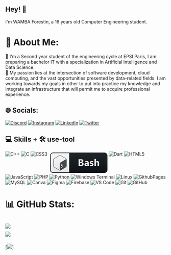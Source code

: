 ## Hey! 👋
I'm WAMBA Forestin, a 16 years old Computer Engineering student. 
# 💫 About Me:
🔭 I'm a Second year student of the engineering cycle at EPSI Paris, I am preparing a bachelor IT with a specialization in Artificial Intelligence and Data Science.<br>🤝 My passion lies at the intersection of software development, cloud computing, and the vast opportunities presented by data-related fields. I am working towards my goals in other to put into practice my knowledge and integrate an infrastructure that will permit me to acquire professional experience.<br>


## 🌐 Socials:
[![Discord](https://img.shields.io/badge/Discord-%237289DA.svg?logo=discord&logoColor=white)](https://discord.gg/wambaforestin.) [![Instagram](https://img.shields.io/badge/Instagram-%23E4405F.svg?logo=Instagram&logoColor=white)](https://instagram.com/wambaforestin) [![LinkedIn](https://img.shields.io/badge/LinkedIn-%230077B5.svg?logo=linkedin&logoColor=white)](https://linkedin.com/in/linkedin.com/in/forestin-borel-wamba-5474a325b) [![Twitter](https://img.shields.io/badge/Twitter-%231DA1F2.svg?logo=Twitter&logoColor=white)](https://twitter.com/@WambaBorel) 

## 💻 Skills + :hammer_and_wrench: use-tool
![C++](https://img.shields.io/badge/c++-%2300599C.svg?style=for-the-badge&logo=c%2B%2B&logoColor=white) ![C](https://img.shields.io/badge/c-%2300599C.svg?style=for-the-badge&logo=c&logoColor=white) ![CSS3](https://img.shields.io/badge/css3-%231572B6.svg?style=for-the-badge&logo=css3&logoColor=white)  <img src="https://raw.githubusercontent.com/8bithemant/8bithemant/master/svg/dev/tools/bash.svg" alt="bash" style="vertical-align:top; margin:4px">![Dart](https://img.shields.io/badge/dart-%230175C2.svg?style=for-the-badge&logo=dart&logoColor=white) ![HTML5](https://img.shields.io/badge/html5-%23E34F26.svg?style=for-the-badge&logo=html5&logoColor=white) ![JavaScript](https://img.shields.io/badge/javascript-%23323330.svg?style=for-the-badge&logo=javascript&logoColor=%23F7DF1E) ![PHP](https://img.shields.io/badge/php-%23777BB4.svg?style=for-the-badge&logo=php&logoColor=white) ![Python](https://img.shields.io/badge/python-3670A0?style=for-the-badge&logo=python&logoColor=ffdd54) ![Windows Terminal](https://img.shields.io/badge/Windows%20Terminal-%234D4D4D.svg?style=for-the-badge&logo=windows-terminal&logoColor=white) ![Linux](https://img.shields.io/badge/-Linux-gray?style=flat-circle&logo=Linux) ![GithubPages](https://img.shields.io/badge/github%20pages-121013?style=for-the-badge&logo=github&logoColor=white) ![MySQL](https://img.shields.io/badge/mysql-%2300000f.svg?style=for-the-badge&logo=mysql&logoColor=white) ![Canva](https://img.shields.io/badge/Canva-%2300C4CC.svg?style=for-the-badge&logo=Canva&logoColor=white) ![Figma](https://img.shields.io/badge/figma-%23F24E1E.svg?style=for-the-badge&logo=figma&logoColor=white) ![Firebase](https://img.shields.io/badge/firebase-%23039BE5.svg?style=for-the-badge&logo=firebase) ![VS Code](https://img.shields.io/badge/-VSCode-blue?style=flat-circle&logo=VSCode)
![Git](https://img.shields.io/badge/-Git-black?style=flat-square&logo=git)
![GitHub](https://img.shields.io/badge/-GitHub-181717?style=flat-square&logo=github)
# 📊 GitHub Stats:
![](https://github-readme-stats.vercel.app/api?username=Wambaforestin&theme=monokai&hide_border=false&include_all_commits=true&count_private=false)<br/>
![](https://github-readme-streak-stats.herokuapp.com/?user=Wambaforestin&theme=monokai&hide_border=false)<br/>
---
[![](https://visitcount.itsvg.in/api?id=Wambaforestin&icon=0&color=0)]

<!-- Proudly created with GPRM ( https://gprm.itsvg.in ) -->

